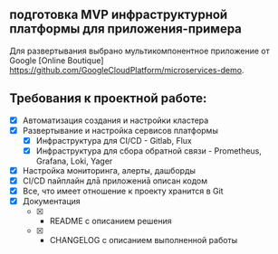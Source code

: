 ## подготовка MVP инфраструктурной платформы для приложения-примера

Для развертывания выбрано мультикомпонентное приложение от Google [Online Boutique] https://github.com/GoogleCloudPlatform/microservices-demo.

## Требования к проектной работе:

- [x] Автоматизация создания и настройки кластера
- [x] Развертывание и настройка сервисов платформы
    - [x]  Инфраструктура для CI/CD - Gitlab, Flux  
    - [x]  Инфраструктура для сбора обратной связи - Prometheus, Grafana, Loki, Yager
- [x] Настройка мониторинга, алерты, дашборды
- [x] CI/CD пайплайн длā приложениā описан кодом
- [x] Все, что имеет отношение к проекту хранится в Git  
- [x] Документация 
    - [x] -  README с описанием решения
    - [x] -  CHANGELOG с описанием выполненной работы



